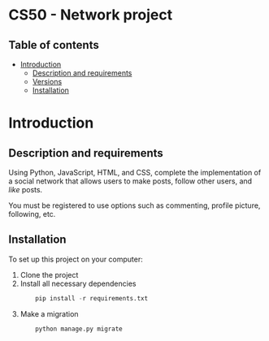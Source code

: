 # CS50 - Network project
## Table of contents
- [Introduction](#introduction)
  * [Description and requirements](#description-and-requirements)
  * [Versions](#versions)
  * [Installation](#installation)


# Introduction
## Description and requirements
Using Python, JavaScript, HTML, and CSS, complete the implementation of a social network that allows users to make posts, follow other users, and *like* posts. 

You must be registered to use options such as commenting, profile picture, following, etc.

## Installation
To set up this project on your computer:
1. Clone the project
2. Install all necessary dependencies
    ```python
        pip install -r requirements.txt
    ```
3. Make a migration
    ```python
        python manage.py migrate
    ```
